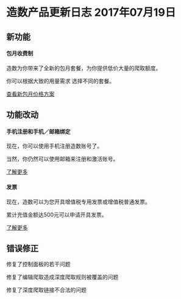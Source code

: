 # 造数产品更新日志 2017年07月19日

## **新功能**

#### 包月收费制

造数为你带来了全新的包月套餐，为你提供低价大量的爬取额度。

你可以根据大致的用量需求 选择不同的套餐。

[查看新包月价格方案](https://zaoshu.gitbooks.io/helpcenter/content/zao-shu-bao-yue-tao-can-he-jia-ge-ff1f.html)

## 功能改动

#### 手机注册和手机／邮箱绑定

现在，你可以使用手机注册造数账号了。

当然，你仍然可以使用邮箱来注册和激活账号。

[了解更多](https://zaoshu.gitbooks.io/helpcenter/content/zao-shu-quan-xin-de-zhu-ce-liu-cheng.html)

#### 发票

现在，造数可以为您开具增值税专用发票或增值税普通发票。

累计充值金额达500元可以申请开具发票。

[了解更多](https://zaoshu.gitbooks.io/helpcenter/content/chong-zhi-ke-yi-kai-fa-piao-ma-ff1f.html)

## 错误修正

修复了控制面板的若干问题

修复了编辑爬取造成深度爬取规则被覆盖的问题

修复了深度爬取链接不合法的问题

